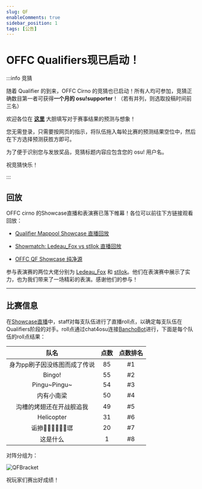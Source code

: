 ```yaml
---
slug: QF
enableComments: true
sidebar_position: 1
tags: [公告]
---
```


# OFFC Qualifiers现已启动！

<!-- truncate -->

:::info 竞猜

随着 Qualifier 的到来，OFFC Cirno 的竞猜也已启动！所有人均可参加，竞猜正确数目第一者可获得**一个月的 osu!supporter**！（若有并列，则选取投稿时间前三名）

欢迎各位在 <Highlight color="#198dff">**[这里](https://challonge.com/zh_CN/tournaments/15088528/predictions/new)**</Highlight> 大胆填写对于赛事结果的预测与想象！

您无需登录，只需要按网页的指示，将队伍拖入每轮比赛的预测结果空位中，然后在下方选择预测获胜方即可。

为了便于识别您与发放奖品，竞猜标题内容应包含您的 osu! 用户名。

祝竞猜快乐！

:::

## 回放

OFFC cirno 的Showcase直播和表演赛已落下帷幕！各位可以前往下方链接观看回放：

- [Qualifier Mappool Showcase 直播回放](https://www.bilibili.com/video/BV1zipqeHEds)

- [Showmatch: Ledeau_Fox vs stllok 直播回放](https://www.bilibili.com/video/BV1Fvp5edEqV)

- [OFFC QF Showcase 纯净源](https://www.bilibili.com/video/BV1Fvp5edEqV)

参与表演赛的两位大佬分别为 [Ledeau_Fox](https://osu.ppy.sh/users/15816872) 和 [stllok](https://osu.ppy.sh/users/14817468)。他们在表演赛中展示了实力，也为我们带来了一场精彩的表演。感谢他们的参与！

---

## 比赛信息

在[Showcase直播](https://www.bilibili.com/video/BV1zipqeHEds)中，staff对每支队伍进行了直播roll点，以确定每支队伍在Qualifiers阶段的对手。roll点通过chat4osu连接[BanchoBot](https://osu.ppy.sh/users/3)进行，下面是每个队伍的roll点结果：

| 队名 | 点数 | 点数排名 |
| :-: | :-: | :-: |
| 身为pp刷子因没练图而成了传说 | 85 | #1 |
| Bingo! | 55 | #2 |
| Pingu\~Pingu\~ | 54 | #3 |
| 内有小南梁 | 50 | #4 |
| 沟槽的烤翅还在开战舰追我 | 49 | #5 |
| Helicopter | 31 | #6 |
| 诟撡𤷙𣧏𡣀𠔑𡉄𫟺㻵 | 20 | #7 |
| 这是什么 | 1 | #8 |

对阵分组为：

![QFBracket](/img/Blog/QF/QFbracket.png)

祝玩家们赛出好成绩！
